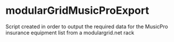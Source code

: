 # modularGridMusicProExport
Script created in order to output the required data for the MusicPro insurance equipment list from a modulargrid.net rack
